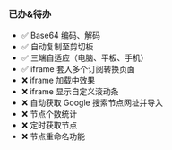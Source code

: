 ### 已办&待办

- ✅ Base64 编码、解码
- ✅ 自动复制至剪切板
- ✅ 三端自适应（电脑、平板、手机）
- ✅ iframe 套入多个订阅转换页面
- ❌ iframe 加载中效果
- ❌  iframe 显示自定义滚动条
- ❌ 自动获取 Google 搜索节点网址并导入
- ❌ 节点个数统计
- ❌ 定时获取节点
- ❌ 节点重命名功能

